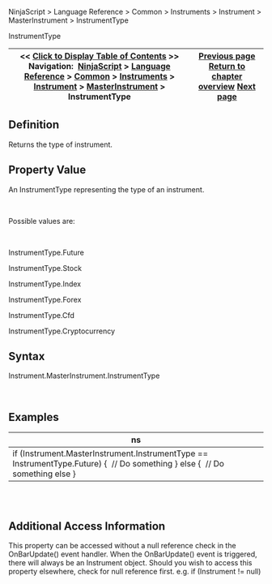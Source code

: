 ﻿


NinjaScript \> Language Reference \> Common \> Instruments \> Instrument \> MasterInstrument \> InstrumentType






















InstrumentType







| \<\< [Click to Display Table of Contents](instrumenttype.md) \>\> **Navigation:**     [NinjaScript](ninjascript-1.md) \> [Language Reference](language_reference_wip-1.md) \> [Common](common-1.md) \> [Instruments](instruments_ninjascript-1.md) \> [Instrument](instrument-1.md) \> [MasterInstrument](masterinstrument-1.md) \> InstrumentType | [Previous page](formatprice-1.md) [Return to chapter overview](masterinstrument-1.md) [Next page](mergepolicy-1.md) |
| --- | --- |











## Definition


Returns the type of instrument.


## 


## Property Value


An InstrumentType representing the type of an instrument.


 


Possible values are:


 


InstrumentType.Future


InstrumentType.Stock


InstrumentType.Index


InstrumentType.Forex 


InstrumentType.Cfd


InstrumentType.Cryptocurrency


## 


## Syntax


Instrument.MasterInstrument.InstrumentType


 


## 


## Examples




| ns |
| --- |
| if (Instrument.MasterInstrument.InstrumentType \=\= InstrumentType.Future) {  // Do something } else {  // Do something else } |



## 


 


## Additional Access Information
This property can be accessed without a null reference check in the OnBarUpdate() event handler. When the OnBarUpdate() event is triggered, there will always be an Instrument object. Should you wish to access this property elsewhere, check for null reference first. e.g. if (Instrument !\= null)








